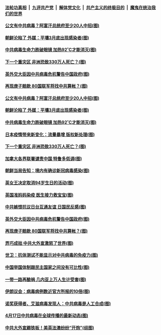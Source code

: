

####  [法轮功真相](../../../../basic/blob/master/README.md?t=04200001) &nbsp;|&nbsp; [九评共产党](../../../../9ping.md/blob/master/README.md?t=04200001) &nbsp;|&nbsp; [解体党文化](../../../../jtdwh.md/blob/master/README.md?t=04200001)  &nbsp;|&nbsp; [共产主义的终极目的](../../../../gczydzjmd.md/blob/master/README.md?t=04200001) &nbsp;|&nbsp; [魔鬼在统治我们的世界](../../../../mgztzwmdsj.md/blob/master/README.md?t=04200001) 

#### [公文有中共病毒？阿富汗总统府至少20人中招(图)](../pages/p9/930306.md?t=04200001) 

#### [朝鲜沦陷了 外媒：平壤3月底出现感染者(图)](../pages/p9/930305.md?t=04200001) 

#### [中共病毒生命力跌破眼镜 加热92˚C才能消灭(图)](../pages/p9/930242.md?t=04200001) 

#### [下一个重灾区 非洲恐致330万人死亡？(图)](../pages/p9/930243.md?t=04200001) 

#### [英外交大臣因中共病毒危机警告中国政府(图)](../pages/p9/930256.md?t=04200001) 

#### [再现庚子赔款 80国联军将找中共算帐？(图)](../pages/p9/930210.md?t=04200001) 

#### [公文有中共病毒？阿富汗总统府至少20人中招(图)](../pages/p9/930306.md?t=04200001) 

#### [朝鲜沦陷了 外媒：平壤3月底出现感染者(图)](../pages/p9/930305.md?t=04200001) 

#### [中共病毒生命力跌破眼镜 加热92˚C才能消灭(图)](../pages/p9/930242.md?t=04200001) 

#### [日本疫情带来新变化：流量暴增 版权新处理(图)](../pages/p9/930272.md?t=04200001) 

#### [下一个重灾区 非洲恐致330万人死亡？(图)](../pages/p9/930243.md?t=04200001) 

#### [加拿大各界联署谴责中国 特鲁多低调(图)](../pages/p9/930299.md?t=04200001) 

#### [朝鲜当局告知：境内有确诊新冠病毒感染(图)](../pages/p9/930298.md?t=04200001) 

#### [英女王决定取消94岁生日的活动(图)](../pages/p9/930290.md?t=04200001) 

#### [英国准妈妈染疫 医生接力救宝宝(图)](../pages/p9/930263.md?t=04200001) 

#### [中共嫉恨抗议日台互通友谊 日国民反感(图)](../pages/p9/930259.md?t=04200001) 

#### [英外交大臣因中共病毒危机警告中国政府(图)](../pages/p9/930256.md?t=04200001) 

#### [再现庚子赔款 80国联军将找中共算帐？(图)](../pages/p9/930210.md?t=04200001) 

#### [弄巧成拙 中共大外宣激怒了世界(图)](../pages/p9/930146.md?t=04200001) 

#### [世卫：抗体测试不能显示对中共病毒的免疫力(图)](../pages/p9/930200.md?t=04200001) 

#### [中国举国体制跟民主国家之间没有可比性(图)](../pages/p9/930202.md?t=04200001) 

#### [一带一路再酿祸 几内亚上万人生计受害(图)](../pages/p9/930164.md?t=04200001) 

#### [伊朗议会：病毒病例数近官方所报的10倍(图)](../pages/p9/930186.md?t=04200001) 

#### [诺奖获得者、艾滋病毒发现人：中共病毒是人工合成(图)](../pages/p9/930174.md?t=04200001) 

#### [4月17日中共病毒在全球传播的最新动态(图)](../pages/p9/930172.md?t=04200001) 

#### [中共大外宣踢铁板！美英法澳纷纷“开炮”(组图)](../pages/p9/930140.md?t=04200001) 

